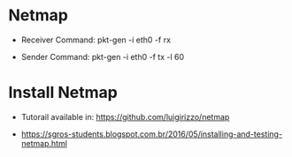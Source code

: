 # Netmap

* Receiver Command: pkt-gen -i eth0 -f rx

* Sender Command: pkt-gen -i eth0 -f tx -l 60

# Install Netmap

* Tutorail available in: https://github.com/luigirizzo/netmap

* https://sgros-students.blogspot.com.br/2016/05/installing-and-testing-netmap.html
